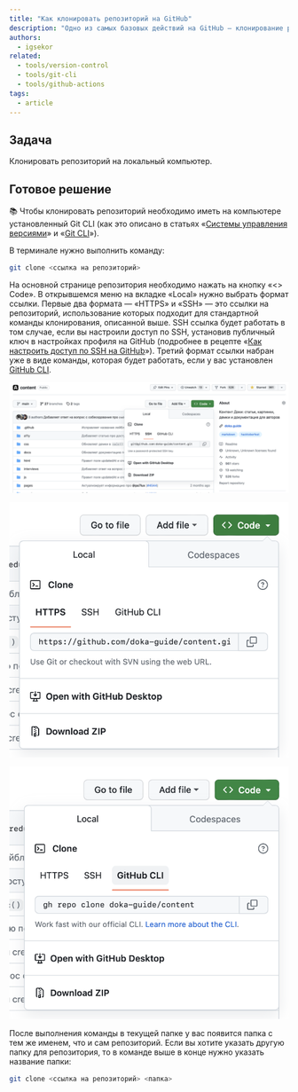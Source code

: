 ```yaml
---
title: "Как клонировать репозиторий на GitHub"
description: "Одно из самых базовых действий на GitHub — клонирование репозитория."
authors:
  - igsekor
related:
  - tools/version-control
  - tools/git-cli
  - tools/github-actions
tags:
  - article
---
```


## Задача

Клонировать репозиторий на локальный компьютер.

## Готовое решение

<aside>

📚 Чтобы клонировать репозиторий необходимо иметь на компьютере установленный Git CLI (как это описано в статьях «[Системы управления версиями](https://doka.guide/tools/version-control/)» и «[Git CLI](https://doka.guide/tools/git-cli/)»).

</aside>

В терминале нужно выполнить команду:

```bash
git clone <ссылка на репозиторий>
```

На основной странице репозитория необходимо нажать на кнопку «\<\> Code». В открывшемся меню на вкладке «Local» нужно выбрать формат ссылки. Первые два формата — «HTTPS» и «SSH» — это ссылки на репозиторий, использование которых подходит для стандартной команды клонирования, описанной выше. SSH ссылка будет работать в том случае, если вы настроили доступ по SSH, установив публичный ключ в настройках профиля на GitHub (подробнее в рецепте «[Как настроить доступ по SSH на GitHub](https://doka.guide/recipes/github-add-ssh-access/)»). Третий формат ссылки набран уже в виде команды, которая будет работать, если у вас установлен [GitHub CLI](https://cli.github.com/).

![Клонирование репозитория. Ссылка для клонирования по протоколу SSH. Описание выше.](images/git-clone-ssh-link.png)

![Клонирование репозитория. Ссылка для клонирования по протоколу HTTPS. Описание выше.](images/git-clone-https-link.png)

![Клонирование репозитория. Ссылка для клонирования с помощью утилиты GitHu CLI. Описание выше.](images/git-clone-github-link.png)

После выполнения команды в текущей папке у вас появится папка с тем же именем, что и сам репозиторий. Если вы хотите указать другую папку для репозитория, то в команде выше в конце нужно указать название папки:

```bash
git clone <ссылка на репозиторий> <папка>
```
